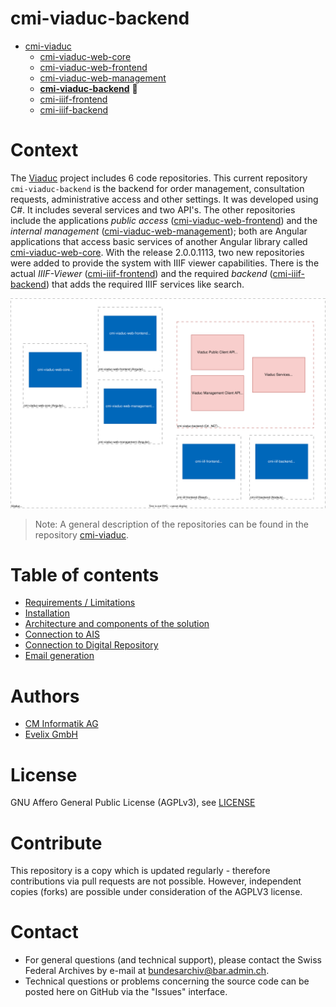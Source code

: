 # cmi-viaduc-backend

- [cmi-viaduc](https://github.com/SwissFederalArchives/cmi-viaduc)
  - [cmi-viaduc-web-core](https://github.com/SwissFederalArchives/cmi-viaduc-web-core)
  - [cmi-viaduc-web-frontend](https://github.com/SwissFederalArchives/cmi-viaduc-web-frontend)
  - [cmi-viaduc-web-management](https://github.com/SwissFederalArchives/cmi-viaduc-web-management)
  - **[cmi-viaduc-backend](https://github.com/SwissFederalArchives/cmi-viaduc-backend)** :triangular_flag_on_post:
  - [cmi-iiif-frontend](https://github.com/SwissFederalArchives/cmi-iiif-frontend)
  - [cmi-iiif-backend](https://github.com/SwissFederalArchives/cmi-iiif-backend)

# Context

The [Viaduc](https://github.com/SwissFederalArchives/cmi-viaduc) project includes 6 code repositories. This current repository `cmi-viaduc-backend` is the backend for order management, consultation requests, administrative access and other settings. It was developed using C#. It includes several services and two API's.
The other repositories include the applications _public access_ ([cmi-viaduc-web-frontend](https://github.com/SwissFederalArchives/cmi-viaduc-web-frontend)) and the _internal management_ ([cmi-viaduc-web-management](https://github.com/SwissFederalArchives/cmi-viaduc-web-management));  both are Angular applications that access basic services of another Angular library called [cmi-viaduc-web-core](https://github.com/SwissFederalArchives/cmi-viaduc-web-core). With the release 2.0.0.1113, two new repositories were added to provide the system with IIIF viewer capabilities. There is the actual _IIIF-Viewer_ ([cmi-iiif-frontend](https://github.com/SwissFederalArchives/cmi-iiif-frontend)) and the required _backend_ ([cmi-iiif-backend](https://github.com/SwissFederalArchives/cmi-iiif-backend)) that adds the required IIIF services like search.

![The Big-Picture](docs/imgs/context.svg)

> Note: A general description of the repositories can be found in the repository [cmi-viaduc](https://github.com/SwissFederalArchives/cmi-viaduc).

# Table of contents

- [Requirements / Limitations](docs/requirements.md)
- [Installation](docs/installation.md)
- [Architecture and components of the solution](docs/architecture.md)
- [Connection to AIS](docs/connection-ais.md)
- [Connection to Digital Repository](docs/connection-dir.md)
- [Email generation](docs/dataBuilder.md)

# Authors

- [CM Informatik AG](https://cmiag.ch)
- [Evelix GmbH](https://evelix.ch)

# License

GNU Affero General Public License (AGPLv3), see [LICENSE](LICENSE.TXT)

# Contribute

This repository is a copy which is updated regularly - therefore contributions via pull requests are not possible. However, independent copies (forks) are possible under consideration of the AGPLV3 license.

# Contact

- For general questions (and technical support), please contact the Swiss Federal Archives by e-mail at bundesarchiv@bar.admin.ch.
- Technical questions or problems concerning the source code can be posted here on GitHub via the "Issues" interface.

